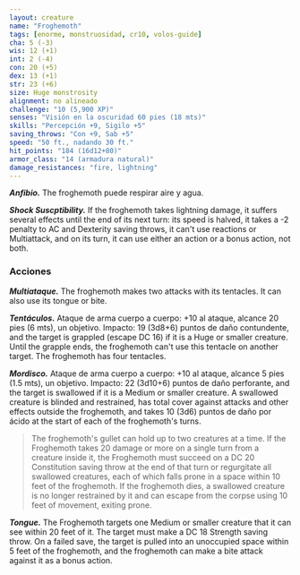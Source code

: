 ```yaml
---
layout: creature
name: "Froghemoth"
tags: [enorme, monstruosidad, cr10, volos-guide]
cha: 5 (-3)
wis: 12 (+1)
int: 2 (-4)
con: 20 (+5)
dex: 13 (+1)
str: 23 (+6)
size: Huge monstrosity
alignment: no alineado
challenge: "10 (5,900 XP)"
senses: "Visión en la oscuridad 60 pies (18 mts)"
skills: "Percepción +9, Sigilo +5"
saving_throws: "Con +9, Sab +5"
speed: "50 ft., nadando 30 ft."
hit_points: "184 (16d12+80)"
armor_class: "14 (armadura natural)"
damage_resistances: "fire, lightning"
---
```


***Anfibio.*** The froghemoth puede respirar aire y agua.

***Shock Suscptibility.*** If the froghemoth takes lightning damage, it suffers several effects until the end of its next turn: its speed is halved, it takes a -2 penalty to AC and Dexterity saving throws, it can't use reactions or Multiattack, and on its turn, it can use either an action or a bonus action, not both.

### Acciones

***Multiataque.*** The froghemoth makes two attacks with its tentacles. It can also use its tongue or bite.

***Tentáculos.*** Ataque de arma cuerpo a cuerpo: +10 al ataque, alcance 20 pies (6 mts), un objetivo. Impacto: 19 (3d8+6) puntos de daño contundente, and the target is grappled (escape DC 16) if it is a Huge or smaller creature. Until the grapple ends, the froghemoth can't use this tentacle on another target. The froghemoth has four tentacles.

***Mordisco.*** Ataque de arma cuerpo a cuerpo: +10 al ataque, alcance 5 pies (1.5 mts), un objetivo. Impacto: 22 (3d10+6) puntos de daño perforante, and the target is swallowed if it is a Medium or smaller creature. A swallowed creature is blinded and restrained, has total cover against attacks and other effects outside the froghemoth, and takes 10 (3d6) puntos de daño por ácido at the start of each of the froghemoth's turns.

>The froghemoth's gullet can hold up to two creatures at a time. If the Froghemoth takes 20 damage or more on a single turn from a creature inside it, the Froghemoth must succeed on a DC 20 Constitution saving throw at the end of that turn or regurgitate all swallowed creatures, each of which falls prone in a space within 10 feet of the froghemoth. If the froghemoth dies, a swallowed creature is no longer restrained by it and can escape from the corpse using 10 feet of movement, exiting prone.

***Tongue.*** The Froghemoth targets one Medium or smaller creature that it can see within 20 feet of it. The target must make a DC 18 Strength saving throw. On a failed save, the target is pulled into an unoccupied space within 5 feet of the froghemoth, and the froghemoth can make a bite attack against it as a bonus action.